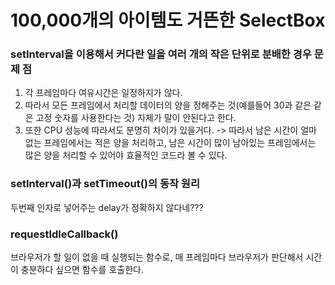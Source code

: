 # 100,000개의 아이템도 거뜬한 SelectBox

### **setInterval**을 이용해서 커다란 일을 여러 개의 작은 단위로 분배한 경우 문제 점
1. 각 프레임마다 여유시간은 일정하지가 않다.
2. 따라서 모든 프레임에서 처리할 데이터의 양을 정해주는 것(예를들어 30과 같은 같은 고정 숫자를 사용한다는 것) 자체가 말이 안된다고 한다.
3. 또한 CPU 성능에 따라서도 분명히 차이가 있을거다.
-> 따라서 남은 시간이 얼마 없는 프레임에서는 적은 양을 처리하고, 남은 시간이 많이 남아있는 프레임에서는 많은 양을 처리할 수 있어야 효율적인 코드라 볼 수 있다.

### setInterval()과 setTimeout()의 동작 원리
두번째 인자로 넣어주는 delay가 정확하지 않다네???

### requestIdleCallback()
브라우저가 할 일이 없을 때 실행되는 함수로, 매 프레임마다 브라우저가 판단해서 시간이 충분하다 싶으면 함수를 호출한다.